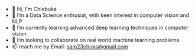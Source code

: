 - 👋 Hi, I’m Chiebuka
- 👀 I’m a Data Science enthusiat, with keen interest in computer vision and NLP
- 🌱 I’m currently learning advanced deep learning techniques in computer vision
- 💞️ I’m looking to collaborate on real world  machine learning problems.
- 📫  reach me by Email: sam23chuks@gmail.com

<!---
Chiebukar/Chiebukar is a ✨ special ✨ repository because its `README.md` (this file) appears on your GitHub profile.
You can click the Preview link to take a look at your changes.
--->
